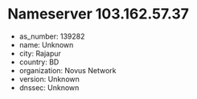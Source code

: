 # Nameserver 103.162.57.37

* as_number: 139282
* name: Unknown
* city: Rajapur
* country: BD
* organization: Novus Network
* version: Unknown
* dnssec: Unknown
